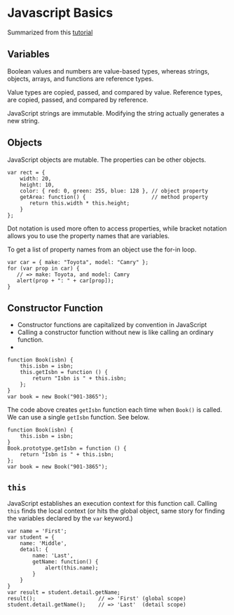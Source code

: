 Javascript Basics
===
Summarized from this [tutorial](https://www.dofactory.com/tutorial/)

Variables
---
Boolean values and numbers are value-based types, whereas strings, objects, arrays, and functions are reference types.

Value types are copied, passed, and compared by value. Reference types, are copied, passed, and compared by reference.

JavaScript strings are immutable. Modifying the string actually generates a new string.

Objects
---

JavaScript objects are mutable. The properties can be other objects. 

```
var rect = {
    width: 20, 
    height: 10,
    color: { red: 0, green: 255, blue: 128 }, // object property
    getArea: function() {                     // method property 
       return this.width * this.height;
    }
};
```

Dot notation is used more often to access properties, while bracket notation allows you to use the property names that are variables.

To get a list of property names from an object use the for-in loop.

```
var car = { make: "Toyota", model: "Camry" };
for (var prop in car) {
   // => make: Toyota, and model: Camry
   alert(prop + ": " + car[prop]);  
}
```

Constructor Function
---
* Constructor functions are capitalized by convention in JavaScript
* Calling a constructor function without new is like calling an ordinary function.
* 

```
function Book(isbn) {
    this.isbn = isbn;
    this.getIsbn = function () {
        return "Isbn is " + this.isbn;
    };
}
var book = new Book("901-3865");
```

The code above creates `getIsbn` function each time when `Book()` is called. We can use a single `getIsbn` function. See below.
```
function Book(isbn) {
    this.isbn = isbn;
}
Book.prototype.getIsbn = function () {
    return "Isbn is " + this.isbn;
};
var book = new Book("901-3865");
```

`this` 
---

JavaScript establishes an execution context for this function call.
Calling `this` finds the local context (or hits the global object, same story for finding the variables declared by the `var` keyword.)

```
var name = 'First';
var student = {
    name: 'Middle',
    detail: {
        name: 'Last',
        getName: function() {
            alert(this.name);
        }
    }
}
var result = student.detail.getName; 
result();                    // => 'First' (global scope)
student.detail.getName();    // => 'Last'  (detail scope) 
```


